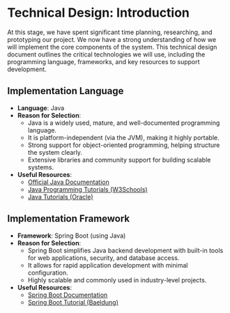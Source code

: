 # Technical Design: Introduction

At this stage, we have spent significant time planning, researching, and prototyping our project. We now have a strong understanding of how we will implement the core components of the system. This technical design document outlines the critical technologies we will use, including the programming language, frameworks, and key resources to support development.

## Implementation Language

- **Language**: Java
- **Reason for Selection**:
  - Java is a widely used, mature, and well-documented programming language.
  - It is platform-independent (via the JVM), making it highly portable.
  - Strong support for object-oriented programming, helping structure the system clearly.
  - Extensive libraries and community support for building scalable systems.
- **Useful Resources**:
  - [Official Java Documentation](https://docs.oracle.com/en/java/)
  - [Java Programming Tutorials (W3Schools)](https://www.w3schools.com/java/)
  - [Java Tutorials (Oracle)](https://docs.oracle.com/javase/tutorial/)

## Implementation Framework

- **Framework**: Spring Boot (using Java)
- **Reason for Selection**:
  - Spring Boot simplifies Java backend development with built-in tools for web applications, security, and database access.
  - It allows for rapid application development with minimal configuration.
  - Highly scalable and commonly used in industry-level projects.
- **Useful Resources**:
  - [Spring Boot Documentation](https://spring.io/projects/spring-boot)
  - [Spring Boot Tutorial (Baeldung)](https://www.baeldung.com/spring-boot)
